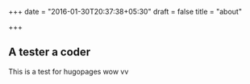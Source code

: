 +++
date = "2016-01-30T20:37:38+05:30"
draft = false
title = "about"

+++

## A tester a coder

This is a test for hugopages
wow 
vv
